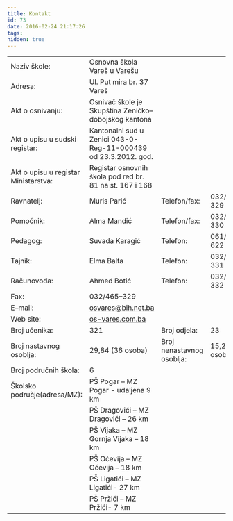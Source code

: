 ```yaml
---
title: Kontakt
id: 73
date: 2016-02-24 21:17:26
tags:
hidden: true
---
```


<div class="tableresponsive"><table><tr><td>Naziv škole: </td><td>Osnovna škola Vareš u Varešu </td><td></td><td></td></tr><tr><td>Adresa: </td><td>Ul. Put mira br. 37 Vareš </td><td></td><td></td></tr><tr><td>Akt o osnivanju: </td><td>Osnivač škole je Skupština Zeničko–dobojskog kantona </td><td></td><td></td></tr><tr><td>Akt o upisu u sudski registar: </td><td>Kantonalni sud u Zenici 043-0-Reg-11-000439 od 23.3.2012. god. </td><td></td><td></td></tr><tr><td>Akt o upisu u registar Ministarstva: </td><td>Registar osnovnih škola pod red br. 81 na st. 167 i 168 </td><td></td><td></td></tr><tr><td>Ravnatelj: </td><td>Muris Parić </td><td>Telefon/fax: </td><td>032/465-329 </td></tr><tr><td>Pomoćnik: </td><td>Alma Mandić </td><td>Telefon/fax: </td><td>032/465-330 </td></tr><tr><td>Pedagog: </td><td>Suvada Karagić </td><td>Telefon: </td><td>061/819-622 </td></tr><tr><td>Tajnik: </td><td>Elma Balta </td><td>Telefon: </td><td>032/465-331 </td></tr><tr><td>Računovođa: </td><td>Ahmed Botić </td><td>Telefon: </td><td>032/465-332 </td></tr><tr><td>Fax: </td><td>032/465–329 </td><td></td><td></td></tr><tr><td>E–mail: </td><td><a href="mailto:osvares@bih.net.ba">osvares@bih.net.ba </a></td><td></td><td></td></tr><tr><td>Web site: </td><td><a href="https://os-vares.com.ba">os-vares.com.ba </a></td><td></td><td></td></tr><tr><td>Broj učenika: </td><td>321 </td><td>Broj odjela: </td><td>23 </td></tr><tr><td>Broj nastavnog osoblja: </td><td>29,84 (36 osoba) </td><td>Broj nenastavnog osoblja: </td><td>15,2 (18 osoba) </td></tr><tr><td>Broj područnih škola: </td><td>6 </td><td></td><td></td></tr><tr><td>Školsko područje(adresa/MZ): </td><td>PŠ Pogar – MZ Pogar - udaljena 9 km </td><td></td><td></td></tr><tr><td></td><td>PŠ Dragovići – MZ Dragovići – 26 km </td><td></td><td></td></tr><tr><td></td><td>PŠ Vijaka – MZ Gornja Vijaka – 18 km </td><td></td><td></td></tr><tr><td></td><td>PŠ Oćevija – MZ Oćevija – 18 km </td><td></td><td></td></tr><tr><td></td><td>PŠ Ligatići – MZ Ligatići- 27 km </td><td></td><td></td></tr><tr><td></td><td>PŠ Pržići – MZ Pržići- 7 km </td><td></td><td></td></tr></table></div>
